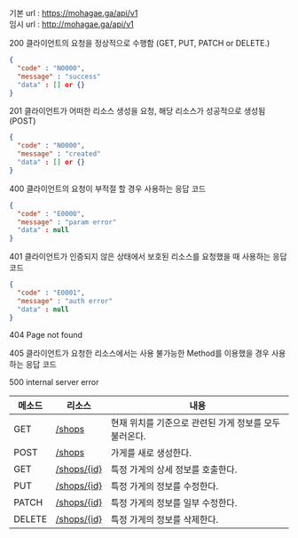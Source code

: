
기본 url : https://mohagae.ga/api/v1  
임시 url : http://mohagae.ga/api/v1

200	클라이언트의 요청을 정상적으로 수행함 (GET, PUT, PATCH or DELETE.)
```json
{
  "code" : "N0000",
  "message" : "success"
  "data" : [] or {}
}
```

201	클라이언트가 어떠한 리소스 생성을 요청, 해당 리소스가 성공적으로 생성됨(POST)
```json
{
  "code" : "N0000",
  "message" : "created" 
  "data" : [] or {}
}
```

400	클라이언트의 요청이 부적절 할 경우 사용하는 응답 코드
```json
{
  "code" : "E0000",
  "message" : "param error"
  "data" : null
}
```

401	클라이언트가 인증되지 않은 상태에서 보호된 리소스를 요청했을 때 사용하는 응답 코드
```json
{
  "code" : "E0001",
  "message" : "auth error"
  "data" : null
}
```

404 Page not found

405	클라이언트가 요청한 리소스에서는 사용 불가능한 Method를 이용했을 경우 사용하는 응답 코드

500	internal server error

|메소드 | 리소스| 내용|
|--|--|--|
GET| [/shops](./get-shops.md) | 현재 위치를 기준으로 관련된 가게 정보를 모두 불러온다. |
POST| [/shops](./post-shops.md) | 가게를 새로 생성한다. |
GET| [/shops/{id}](./get-shops-detail.md) | 특정 가게의 상세 정보를 호출한다. |
PUT | [/shops/{id}](./update-shop.md) | 특정 가게의 정보를 수정한다. |
PATCH | [/shops/{id}](./patch-shop.md) | 특정 가게의 정보를 일부 수정한다. |
DELETE | [/shops/{id}](./delete-shop.md) | 특정 가게의 정보를 삭제한다. |

